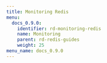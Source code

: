 ```yaml
---
title: Monitoring Redis
menu:
  docs_0.9.0:
    identifier: rd-monitoring-redis
    name: Monitoring
    parent: rd-redis-guides
    weight: 25
menu_name: docs_0.9.0
---
```

